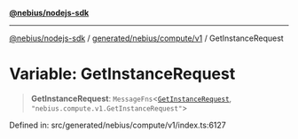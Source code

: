 [**@nebius/nodejs-sdk**](../../../../../README.md)

***

[@nebius/nodejs-sdk](../../../../../README.md) / [generated/nebius/compute/v1](../README.md) / GetInstanceRequest

# Variable: GetInstanceRequest

> **GetInstanceRequest**: `MessageFns`\<[`GetInstanceRequest`](../interfaces/GetInstanceRequest.md), `"nebius.compute.v1.GetInstanceRequest"`\>

Defined in: src/generated/nebius/compute/v1/index.ts:6127
